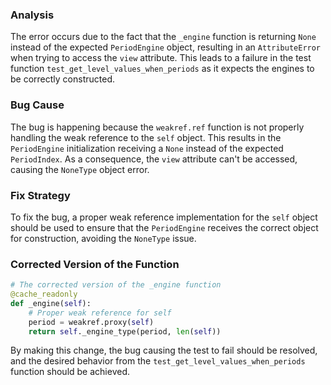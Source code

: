 ### Analysis
The error occurs due to the fact that the `_engine` function is returning `None` instead of the expected `PeriodEngine` object, resulting in an `AttributeError` when trying to access the `view` attribute. This leads to a failure in the test function `test_get_level_values_when_periods` as it expects the engines to be correctly constructed.

### Bug Cause
The bug is happening because the `weakref.ref` function is not properly handling the weak reference to the `self` object. This results in the `PeriodEngine` initialization receiving a `None` instead of the expected `PeriodIndex`. As a consequence, the `view` attribute can't be accessed, causing the `NoneType` object error.

### Fix Strategy
To fix the bug, a proper weak reference implementation for the `self` object should be used to ensure that the `PeriodEngine` receives the correct object for construction, avoiding the `NoneType` issue.

### Corrected Version of the Function
```python
# The corrected version of the _engine function
@cache_readonly
def _engine(self):
    # Proper weak reference for self
    period = weakref.proxy(self)
    return self._engine_type(period, len(self))
```

By making this change, the bug causing the test to fail should be resolved, and the desired behavior from the `test_get_level_values_when_periods` function should be achieved.